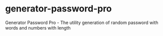 # generator-password-pro
 Generator Password Pro - The utility generation of random password with words and numbers with length
